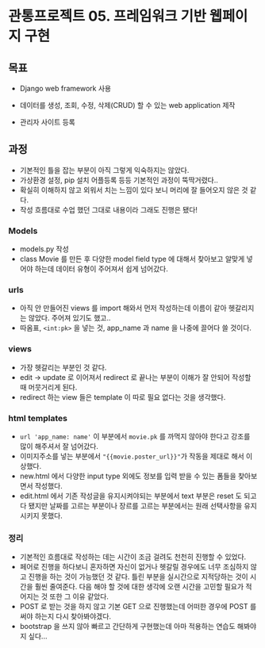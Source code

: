 # 관통프로젝트 05. 프레임워크 기반 웹페이지 구현

## 목표

- Django web framework 사용
- 데이터를 생성, 조회, 수정, 삭제(CRUD) 할 수 있는 web application 제작

- 관리자 사이트 등록



## 과정

- 기본적인 틀을 잡는 부분이 아직 그렇게 익숙하지는 않았다.
- 가상환경 설정, pip 설치 어플등록 등등 기본적인 과정이 뚝딱거렸다..
- 확실히 이해하지 않고 외워서 치는 느낌이 있다 보니 머리에 잘 들어오지 않은 것 같다.
- 작성 흐름대로 수업 했던 그대로 내용이라 그래도 진행은 됐다!

### Models

- models.py 작성
- class Movie 를 만든 후 다양한 model field type 에 대해서 찾아보고 알맞게 넣어야 하는데 데이터 유형이 주어져서 쉽게 넘어갔다.

### urls

- 아직 안 만들어진 views 를 import 해와서 먼저 작성하는데 이름이 같아 헷갈리지는 않았다. 주어져 있기도 했고..
- 따옴표, `<int:pk>`  을 넣는 것, app_name 과 name 을 나중에 끌어다 쓸 것이다. 

###  views

- 가장 헷갈리는 부분인 것 같다.
- edit -> update 로 이어져서 redirect 로 끝나는 부분이 이해가 잘 안되어 작성할 때 머뭇거리게 된다.
- redirect 하는 view 들은 template 이 따로 필요 없다는 것을 생각했다. 



### html templates

- `url 'app_name: name'` 이 부분에서 `movie.pk` 를 까먹지 않아야 한다고 강조를 많이 해주셔서 잘 넘어갔다.
- 이미지주소를 넣는 부분에서 `"{{movie.poster_url}}"`가 작동을 제대로 해서 이상했다.
- new.html 에서 다양한 input type 외에도 정보를 입력 받을 수 있는 폼들을 찾아보면서 작성했다.
- edit.html 에서 기존 작성글을 유지시켜야되는 부분에서 text 부분은 reset 도 되고 다 됐지만 날짜를 고르는 부분이나 장르를 고르는 부분에서는 원래 선택사항을 유지시키지 못했다.



### 정리

- 기본적인 흐름대로 작성하는 데는 시간이 조금 걸려도 천천히 진행할 수 있었다.
- 페어로 진행을 하다보니 혼자하면 자신이 없거나 헷갈릴 경우에도 너무 조심하지 않고 진행을 하는 것이 가능했던 것 같다. 틀린 부분을 실시간으로 지적당하는 것이 시간을 훨씬 줄여준다. 다음 해야 할 것에 대한 생각에 오랜 시간을 고민할 필요가 적어지는 것 또한 그 이유 같았다.
- POST 로 받는 것을 하지 않고 기본 GET 으로 진행했는데 어떠한 경우에 POST 를 써야 하는지 다시 찾아봐야겠다.
- bootstrap 을 쓰지 않아 빠르고 간단하게 구현했는데 아마 적용하는 연습도 해봐야지 싶다...